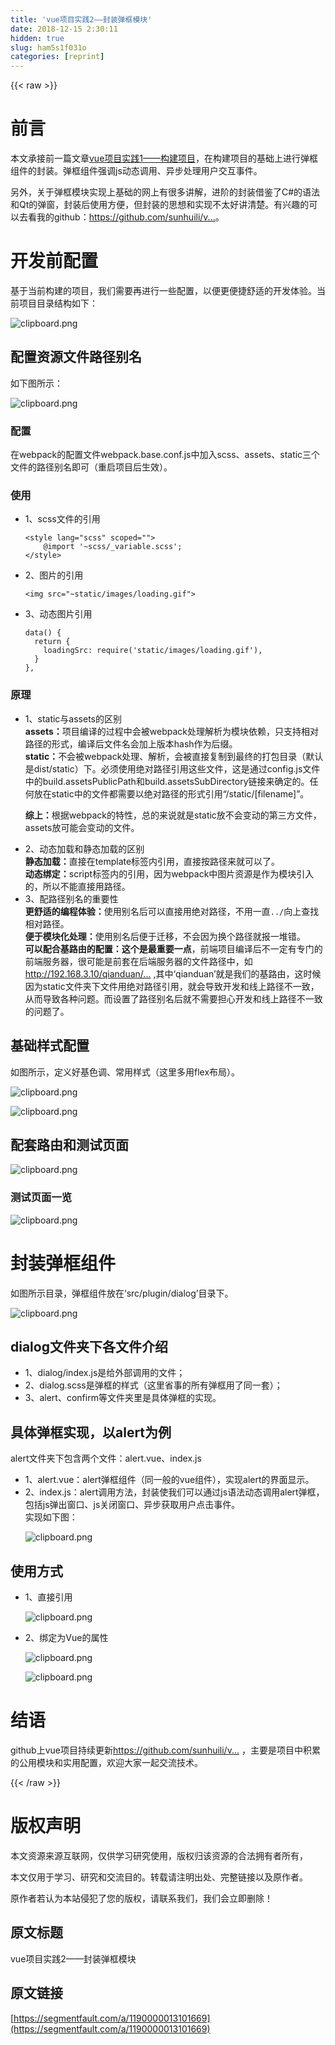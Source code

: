 ```yaml
---
title: 'vue项目实践2——封装弹框模块' 
date: 2018-12-15 2:30:11
hidden: true
slug: ham5s1f031o
categories: [reprint]
---
```


{{< raw >}}

                    
<h1 id="articleHeader0">前言</h1>
<p>本文承接前一篇文章<a href="https://segmentfault.com/a/1190000012769961">vue项目实践1——构建项目</a>，在构建项目的基础上进行弹框组件的封装。弹框组件强调js动态调用、异步处理用户交互事件。</p>
<p>另外，关于弹框模块实现上基础的网上有很多讲解，进阶的封装借鉴了C#的语法和Qt的弹窗，封装后使用方便，但封装的思想和实现不太好讲清楚。有兴趣的可以去看我的github：<a href="https://github.com/sunhuili/vueExplore" rel="nofollow noreferrer" target="_blank">https://github.com/sunhuili/v...</a>。</p>
<h1 id="articleHeader1">开发前配置</h1>
<p>基于当前构建的项目，我们需要再进行一些配置，以便更便捷舒适的开发体验。当前项目目录结构如下：</p>
<p><span class="img-wrap"><img data-src="/img/bV27ZQ?w=182&amp;h=516" src="https://static.alili.tech/img/bV27ZQ?w=182&amp;h=516" alt="clipboard.png" title="clipboard.png" style="cursor: pointer; display: inline;"></span></p>
<h2 id="articleHeader2">配置资源文件路径别名</h2>
<p>如下图所示：</p>
<p><span class="img-wrap"><img data-src="/img/bV27X4?w=787&amp;h=320" src="https://static.alili.tech/img/bV27X4?w=787&amp;h=320" alt="clipboard.png" title="clipboard.png" style="cursor: pointer; display: inline;"></span></p>
<h3 id="articleHeader3">配置</h3>
<p>在webpack的配置文件webpack.base.conf.js中加入scss、assets、static三个文件的路径别名即可（重启项目后生效）。</p>
<h3 id="articleHeader4">使用</h3>
<ul>
<li>
<p>1、scss文件的引用</p>
<div class="widget-codetool" style="display:none;">
      <div class="widget-codetool--inner">
      <span class="selectCode code-tool" data-toggle="tooltip" data-placement="top" title="" data-original-title="全选"></span>
      <span type="button" class="copyCode code-tool" data-toggle="tooltip" data-placement="top" data-clipboard-text="<style lang=&quot;scss&quot; scoped=&quot;&quot;>
    @import '~scss/_variable.scss';
</style>" title="" data-original-title="复制"></span>
      <span type="button" class="saveToNote code-tool" data-toggle="tooltip" data-placement="top" title="" data-original-title="放进笔记"></span>
      </div>
      </div><pre class="hljs xml"><code><span class="hljs-tag">&lt;<span class="hljs-name">style</span> <span class="hljs-attr">lang</span>=<span class="hljs-string">"scss"</span> <span class="hljs-attr">scoped</span>=<span class="hljs-string">""</span>&gt;</span><span class="css">
    @<span class="hljs-keyword">import</span> <span class="hljs-string">'~scss/_variable.scss'</span>;
</span><span class="hljs-tag">&lt;/<span class="hljs-name">style</span>&gt;</span></code></pre>
</li>
<li>
<p>2、图片的引用</p>
<div class="widget-codetool" style="display:none;">
      <div class="widget-codetool--inner">
      <span class="selectCode code-tool" data-toggle="tooltip" data-placement="top" title="" data-original-title="全选"></span>
      <span type="button" class="copyCode code-tool" data-toggle="tooltip" data-placement="top" data-clipboard-text="<img src=&quot;~static/images/loading.gif&quot;>" title="" data-original-title="复制"></span>
      <span type="button" class="saveToNote code-tool" data-toggle="tooltip" data-placement="top" title="" data-original-title="放进笔记"></span>
      </div>
      </div><pre class="hljs stylus"><code style="word-break: break-word; white-space: initial;">&lt;<span class="hljs-selector-tag">img</span> src=<span class="hljs-string">"~static/images/loading.gif"</span>&gt;</code></pre>
</li>
<li>
<p>3、动态图片引用</p>
<div class="widget-codetool" style="display:none;">
      <div class="widget-codetool--inner">
      <span class="selectCode code-tool" data-toggle="tooltip" data-placement="top" title="" data-original-title="全选"></span>
      <span type="button" class="copyCode code-tool" data-toggle="tooltip" data-placement="top" data-clipboard-text="data() {
  return {
    loadingSrc: require('static/images/loading.gif'),
  }
}," title="" data-original-title="复制"></span>
      <span type="button" class="saveToNote code-tool" data-toggle="tooltip" data-placement="top" title="" data-original-title="放进笔记"></span>
      </div>
      </div><pre class="hljs haskell"><code><span class="hljs-class"><span class="hljs-keyword">data</span>() {
  <span class="hljs-title">return</span> {
    <span class="hljs-title">loadingSrc</span>: <span class="hljs-title">require</span>('<span class="hljs-title">static</span>/<span class="hljs-title">images</span>/<span class="hljs-title">loading</span>.<span class="hljs-title">gif'</span>),
  }</span>
},</code></pre>
</li>
</ul>
<h3 id="articleHeader5">原理</h3>
<ul>
<li>1、static与assets的区别<br><strong>assets：</strong>项目编译的过程中会被webpack处理解析为模块依赖，只支持相对路径的形式，编译后文件名会加上版本hash作为后缀。<br><strong>static：</strong>不会被webpack处理、解析，会被直接复制到最终的打包目录（默认是dist/static）下。必须使用绝对路径引用这些文件，这是通过config.js文件中的build.assetsPublicPath和build.assetsSubDirectory链接来确定的。任何放在static中的文件都需要以绝对路径的形式引用“/static/[filename]”。<p><strong>综上：</strong>根据webpack的特性，总的来说就是static放不会变动的第三方文件，assets放可能会变动的文件。</p>
</li>
<li>2、动态加载和静态加载的区别<br><strong>静态加载：</strong>直接在template标签内引用，直接按路径来就可以了。<br><strong>动态绑定：</strong>script标签内的引用，因为webpack中图片资源是作为模块引入的，所以不能直接用路径。</li>
<li>3、配路径别名的重要性<br><strong>更舒适的编程体验：</strong>使用别名后可以直接用绝对路径，不用一直<code>../</code>向上查找相对路径。<br><strong>便于模块化处理：</strong>使用别名后便于迁移，不会因为换个路径就报一堆错。<br><strong>可以配合基路由的配置：</strong><strong>这个是最重要一点</strong>，前端项目编译后不一定有专门的前端服务器，很可能是前套在后端服务器的文件路径中，如<a href="http://192.168.3.10/qianduan/index.html" rel="nofollow noreferrer" target="_blank">http://192.168.3.10/qianduan/...</a> ,其中‘qianduan’就是我们的基路由，这时候因为static文件夹下文件用绝对路径引用，就会导致开发和线上路径不一致，从而导致各种问题。而设置了路径别名后就不需要担心开发和线上路径不一致的问题了。</li>
</ul>
<h2 id="articleHeader6">基础样式配置</h2>
<p>如图所示，定义好基色调、常用样式（这里多用flex布局）。</p>
<p><span class="img-wrap"><img data-src="/img/bV28a7?w=583&amp;h=298" src="https://static.alili.tech/img/bV28a7?w=583&amp;h=298" alt="clipboard.png" title="clipboard.png" style="cursor: pointer;"></span></p>
<p><span class="img-wrap"><img data-src="/img/bV28a8?w=523&amp;h=289" src="https://static.alili.tech/img/bV28a8?w=523&amp;h=289" alt="clipboard.png" title="clipboard.png" style="cursor: pointer;"></span></p>
<h2 id="articleHeader7">配套路由和测试页面</h2>
<p><span class="img-wrap"><img data-src="/img/bV28z1?w=624&amp;h=332" src="https://static.alili.tech/img/bV28z1?w=624&amp;h=332" alt="clipboard.png" title="clipboard.png" style="cursor: pointer;"></span></p>
<h3 id="articleHeader8">测试页面一览</h3>
<p><span class="img-wrap"><img data-src="/img/bV28qM?w=388&amp;h=688" src="https://static.alili.tech/img/bV28qM?w=388&amp;h=688" alt="clipboard.png" title="clipboard.png" style="cursor: pointer;"></span></p>
<h1 id="articleHeader9">封装弹框组件</h1>
<p>如图所示目录，弹框组件放在‘src/plugin/dialog’目录下。</p>
<p><span class="img-wrap"><img data-src="/img/bV28iX?w=149&amp;h=294" src="https://static.alili.tech/img/bV28iX?w=149&amp;h=294" alt="clipboard.png" title="clipboard.png" style="cursor: pointer; display: inline;"></span></p>
<h2 id="articleHeader10">dialog文件夹下各文件介绍</h2>
<ul>
<li>1、dialog/index.js是给外部调用的文件；</li>
<li>2、dialog.scss是弹框的样式（这里省事的所有弹框用了同一套）；</li>
<li>3、alert、confirm等文件夹里是具体弹框的实现。</li>
</ul>
<h2 id="articleHeader11">具体弹框实现，以alert为例</h2>
<p>alert文件夹下包含两个文件：alert.vue、index.js</p>
<ul>
<li>1、alert.vue：alert弹框组件（同一般的vue组件），实现alert的界面显示。</li>
<li>2、index.js：alert调用方法，封装使我们可以通过js语法动态调用alert弹框，包括js弹出窗口、js关闭窗口、异步获取用户点击事件。<br> 实现如下图：<p><span class="img-wrap"><img data-src="/img/bV28lR?w=748&amp;h=717" src="https://static.alili.tech/img/bV28lR?w=748&amp;h=717" alt="clipboard.png" title="clipboard.png" style="cursor: pointer; display: inline;"></span></p>
</li>
</ul>
<h2 id="articleHeader12">使用方式</h2>
<ul>
<li>1、直接引用<p><span class="img-wrap"><img data-src="/img/bV28mq?w=731&amp;h=490" src="https://static.alili.tech/img/bV28mq?w=731&amp;h=490" alt="clipboard.png" title="clipboard.png" style="cursor: pointer;"></span></p>
</li>
<li>2、绑定为Vue的属性<p><span class="img-wrap"><img data-src="/img/bV28pg?w=682&amp;h=382" src="https://static.alili.tech/img/bV28pg?w=682&amp;h=382" alt="clipboard.png" title="clipboard.png" style="cursor: pointer;"></span></p>
<p><span class="img-wrap"><img data-src="/img/bV28pv?w=768&amp;h=376" src="https://static.alili.tech/img/bV28pv?w=768&amp;h=376" alt="clipboard.png" title="clipboard.png" style="cursor: pointer;"></span></p>
</li>
</ul>
<h1 id="articleHeader13">结语</h1>
<p>github上vue项目持续更新<a href="https://github.com/sunhuili/vueExplore" rel="nofollow noreferrer" target="_blank">https://github.com/sunhuili/v...</a> ，主要是项目中积累的公用模块和实用配置，欢迎大家一起交流技术。</p>

                
{{< /raw >}}

# 版权声明
本文资源来源互联网，仅供学习研究使用，版权归该资源的合法拥有者所有，

本文仅用于学习、研究和交流目的。转载请注明出处、完整链接以及原作者。

原作者若认为本站侵犯了您的版权，请联系我们，我们会立即删除！

## 原文标题
vue项目实践2——封装弹框模块

## 原文链接
[https://segmentfault.com/a/1190000013101669](https://segmentfault.com/a/1190000013101669)

